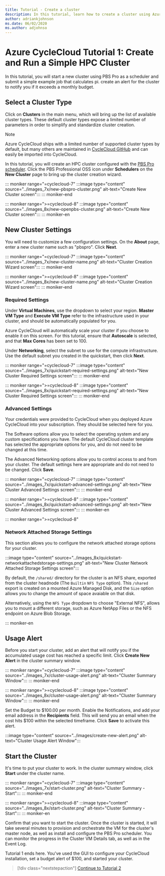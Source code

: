 ```yaml
---
title: Tutorial - Create a cluster
description: In this tutorial, learn how to create a cluster using Azure CycleCloud. Select a cluster type, add new cluster settings and usage alerts, and start the cluster.
author: adriankjohnson
ms.date: 06/02/2020
ms.author: adjohnso
---
```


# Azure CycleCloud Tutorial 1: Create and Run a Simple HPC Cluster

In this tutorial, you will start a new cluster using PBS Pro as a scheduler and submit a simple example job that calculates pi.  create an alert for the cluster to notify you if it exceeds a monthly budget.

## Select a Cluster Type

Click on **Clusters** in the main menu, which will bring up the list of available cluster types. These default cluster types expose a limited number of parameters in order to simplify and standardize cluster creation.

> [!NOTE]
> Azure CycleCloud ships with a limited number of supported cluster types by default, but many others are maintained in [CycleCloud GitHub](https://github.com/Azure?q=cyclecloud) and can easily be imported into CycleCloud.

In this tutorial, you will create an HPC cluster configured with the [PBS Pro scheduler](~/pbspro.md). Click the PBS Professional OSS icon under **Schedulers** on the **New Cluster** page to bring up the cluster creation wizard.

::: moniker range="=cyclecloud-7"
:::image type="content" source="../images_7x/new-pbspro-cluster.png" alt-text="Create New Cluster screen":::
::: moniker-end

::: moniker range=">=cyclecloud-8"
:::image type="content" source="../images_8x/new-openpbs-cluster.png" alt-text="Create New Cluster screen":::
::: moniker-en

## New Cluster Settings

You will need to customize a few configuration settings. On the **About** page, enter a new cluster name such as "pbspro". Click **Next**.

::: moniker range="=cyclecloud-7"
:::image type="content" source="../images_7x/new-cluster-name.png" alt-text="Cluster Creation Wizard screen":::
::: moniker-end

::: moniker range=">=cyclecloud-8"
:::image type="content" source="../images_8x/new-cluster-name.png" alt-text="Cluster Creation Wizard screen":::
::: moniker-end

### Required Settings

Under **Virtual Machines**, use the dropdown to select your region. **Master VM Type** and **Execute VM Type** refer to the infrastructure used in your cluster, and should be automatically populated for you.

Azure CycleCloud will automatically scale your cluster if you choose to enable it on this screen. For this tutorial, ensure that **Autoscale** is selected, and that **Max Cores** has been set to 100.

Under **Networking**, select the subnet to use for the compute infrastructure. Use the default subnet you created in the quickstart, then click **Next**.

::: moniker range="=cyclecloud-7"
:::image type="content" source="../images_7x/quickstart-required-settings.png" alt-text="New Cluster Required Settings screen":::
::: moniker-end

::: moniker range=">=cyclecloud-8"
:::image type="content" source="../images_8x/quickstart-required-settings.png" alt-text="New Cluster Required Settings screen":::
::: moniker-end

### Advanced Settings

Your credentials were provided to CycleCloud when you deployed Azure CycleCloud into your subscription. They should be selected here for you.

The Software options allow you to select the operating system and any custom specifications you have. The default CycleCloud cluster template has selected the appropriate options for you, and do not need to be changed at this time.

The Advanced Networking options allow you to control access to and from your cluster. The default settings here are appropriate and do not need to be changed. Click **Save**.

::: moniker range="=cyclecloud-7"
:::image type="content" source="../images_7x/quickstart-advanced-settings.png" alt-text="New Cluster Advanced Settings screen":::
::: moniker-end

::: moniker range=">=cyclecloud-8"
:::image type="content" source="../images_8x/quickstart-advanced-settings.png" alt-text="New Cluster Advanced Settings screen":::
::: moniker-en


::: moniker range=">=cyclecloud-8"
### Network Attached Storage Settings

This section allows you to configure the network attached storage options for your cluster. 

:::image type="content" source="../images_8x/quickstart-networkattachedstorage-settings.png" alt-text="New Cluster Network Attached Storage Settings screen":::

By default, the `/shared/` directory for the cluster is an NFS share, exported from the cluster headnode (The `Builtin` `NFS Type` option). This `/shared` export is created on a mounted Azure Managed Disk, and the `Size` option allows you to change the amount of space avaiable on that disk.

Alternatively, using the `NFS Type` dropdown to choose "External NFS", allows you to mount a different storage, such as Azure NetApp Files or the NFS endpoint on Azure Blob Storage.



::: moniker-en

## Usage Alert

Before you start your cluster, add an alert that will notify you if the accumulated usage cost has reached a specific limit. Click **Create New Alert** in the cluster summary window.

::: moniker range="=cyclecloud-7"
:::image type="content" source="../images_7x/cluster-usage-alert.png" alt-text="Cluster Summary Window":::
::: moniker-end

::: moniker range=">=cyclecloud-8"
:::image type="content" source="../images_8x/cluster-usage-alert.png" alt-text="Cluster Summary Window":::
::: moniker-end

Set the Budget to $100.00 per month. Enable the Notifications, and add your email address in the **Recipients** field. This will send you an email when the cost hits $100 within the selected timeframe. Click **Save** to activate this alert.

:::image type="content" source="../images/create-new-alert.png" alt-text="Cluster Usage Alert Window":::

## Start the Cluster

It's time to put your cluster to work. In the cluster summary window, click **Start** under the cluster name.

::: moniker range="=cyclecloud-7"
:::image type="content" source="../images_7x/start-cluster.png" alt-text="Cluster Summary - Start":::
::: moniker-end

::: moniker range=">=cyclecloud-8"
:::image type="content" source="../images_8x/start-cluster.png" alt-text="Cluster Summary - Start":::
::: moniker-en

Confirm that you want to start the cluster. Once the cluster is started, it will take several minutes to provision and orchestrate the VM for the cluster's master node, as well as install and configure the PBS Pro scheduler. You can monitor the progress in the Cluster VM Details tab, as well as in the Event Log.

Tutorial 1 ends here. You've used the GUI to configure your CycleCloud installation, set a budget alert of $100, and started your cluster.

> [!div class="nextstepaction"]
> [Continue to Tutorial 2](./submit-jobs.md)
